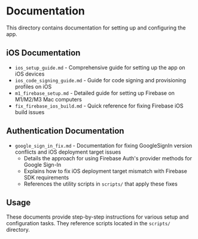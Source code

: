 # Documentation

This directory contains documentation for setting up and configuring the app.

## iOS Documentation

- `ios_setup_guide.md` - Comprehensive guide for setting up the app on iOS devices
- `ios_code_signing_guide.md` - Guide for code signing and provisioning profiles on iOS
- `m1_firebase_setup.md` - Detailed guide for setting up Firebase on M1/M2/M3 Mac computers
- `fix_firebase_ios_build.md` - Quick reference for fixing Firebase iOS build issues

## Authentication Documentation

- `google_sign_in_fix.md` - Documentation for fixing GoogleSignIn version conflicts and iOS deployment target issues
  - Details the approach for using Firebase Auth's provider methods for Google Sign-In
  - Explains how to fix iOS deployment target mismatch with Firebase SDK requirements
  - References the utility scripts in `scripts/` that apply these fixes

## Usage

These documents provide step-by-step instructions for various setup and configuration tasks. They reference scripts located in the `scripts/` directory. 